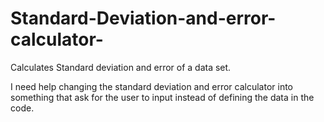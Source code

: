 # Standard-Deviation-and-error-calculator-
Calculates Standard deviation and error of a data set.

I need help changing the standard deviation and error calculator into something that ask for the user to input instead of defining the data in the code.
